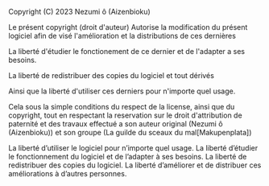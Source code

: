 
Copyright (C) 2023 Nezumi ô (Aizenbioku)

Le présent copyright (droit d'auteur) Autorise la modification du présent logiciel afin de visé l'amélioration et la distributions de ces dernières

La liberté d'étudier le fonctionement de ce dernier et de l'adapter a ses besoins.

La liberté de redistribuer des copies du logiciel et tout dérivés 

Ainsi que la liberté d'utiliser ces derniers pour n'importe quel usage.

Cela sous la simple conditions du respect de la license, ainsi que du copyright, tout en respectant la reservation sur le droit d'attribution de paternité et des travaux effectué a son auteur original (Nezumi ô (Aizenbioku)) et son groupe (La guilde du sceaux du mal[Makupenplata])  



La liberté d’utiliser le logiciel pour n’importe quel usage.
La liberté d’étudier le fonctionnement du logiciel et de l’adapter à ses besoins.
La liberté de redistribuer des copies du logiciel.
La liberté d’améliorer et de distribuer ces améliorations à d’autres personnes.
